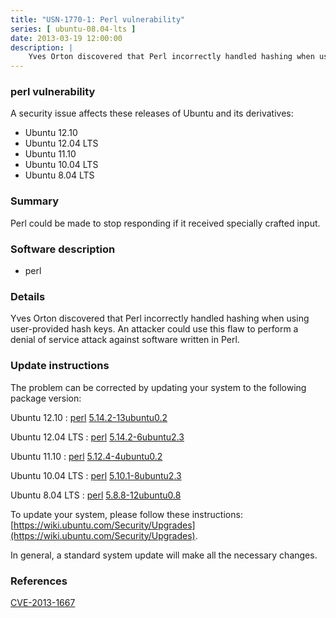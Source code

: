 ```yaml
---
title: "USN-1770-1: Perl vulnerability"
series: [ ubuntu-08.04-lts ]
date: 2013-03-19 12:00:00
description: |
    Yves Orton discovered that Perl incorrectly handled hashing when using user-provided hash keys. An attacker could use this flaw to perform a denial of service attack against software written in Perl. 
--- 
```

 
### perl vulnerability

A security issue affects these releases of Ubuntu and its derivatives:

* Ubuntu 12.10
* Ubuntu 12.04 LTS
* Ubuntu 11.10
* Ubuntu 10.04 LTS
* Ubuntu 8.04 LTS

### Summary

Perl could be made to stop responding if it received specially crafted input.

### Software description

* perl 

### Details

Yves Orton discovered that Perl incorrectly handled hashing when using user-provided hash keys. An attacker could use this flaw to perform a denial of service attack against software written in Perl. 

### Update instructions

The problem can be corrected by updating your system to the following package version:

Ubuntu 12.10
 : [perl](https://launchpad.net/ubuntu/+source/perl) <span> [5.14.2-13ubuntu0.2](https://launchpad.net/ubuntu/+source/perl/5.14.2-13ubuntu0.2) </span> 

Ubuntu 12.04 LTS
 : [perl](https://launchpad.net/ubuntu/+source/perl) <span> [5.14.2-6ubuntu2.3](https://launchpad.net/ubuntu/+source/perl/5.14.2-6ubuntu2.3) </span> 

Ubuntu 11.10
 : [perl](https://launchpad.net/ubuntu/+source/perl) <span> [5.12.4-4ubuntu0.2](https://launchpad.net/ubuntu/+source/perl/5.12.4-4ubuntu0.2) </span> 

Ubuntu 10.04 LTS
 : [perl](https://launchpad.net/ubuntu/+source/perl) <span> [5.10.1-8ubuntu2.3](https://launchpad.net/ubuntu/+source/perl/5.10.1-8ubuntu2.3) </span> 

Ubuntu 8.04 LTS
 : [perl](https://launchpad.net/ubuntu/+source/perl) <span> [5.8.8-12ubuntu0.8](https://launchpad.net/ubuntu/+source/perl/5.8.8-12ubuntu0.8) </span> 

To update your system, please follow these instructions: [https://wiki.ubuntu.com/Security/Upgrades](https://wiki.ubuntu.com/Security/Upgrades).

In general, a standard system update will make all the necessary changes. 

### References

 [CVE-2013-1667](http://people.ubuntu.com/~ubuntu-security/cve/CVE-2013-1667)
 

